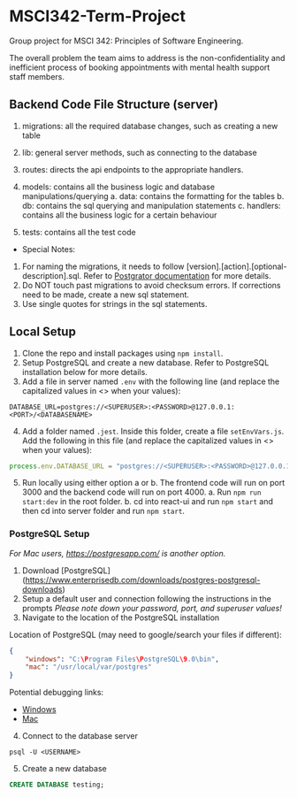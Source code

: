 # MSCI342-Term-Project
Group project for MSCI 342: Principles of Software Engineering.

The overall problem the team aims to address is the non-confidentiality and inefficient process of booking appointments with mental health support staff members. 

## Backend Code File Structure (server)
1. migrations: all the required database changes, such as creating a new table
2. lib: general server methods, such as connecting to the database
3. routes: directs the api endpoints to the appropriate handlers.
4. models: contains all the business logic and database manipulations/querying
    a. data: contains the formatting for the tables
    b. db: contains the sql querying and manipulation statements
    c. handlers: contains all the business logic for a certain behaviour

5. tests: contains all the test code

* Special Notes: 
1. For naming the migrations, it needs to follow [version].[action].[optional-description].sql. Refer to [Postgrator documentation](https://www.npmjs.com/package/postgrator) for more details.
2. Do NOT touch past migrations to avoid checksum errors. If corrections need to be made, create a new sql statement.
3. Use single quotes for strings in the sql statements. 

## Local Setup
1. Clone the repo and install packages using `npm install`.
2. Setup PostgreSQL and create a new database. Refer to PostgreSQL installation below for more details.
3. Add a file in server named `.env` with the following line (and replace the capitalized values in <> when your values):

```shell
DATABASE_URL=postgres://<SUPERUSER>:<PASSWORD>@127.0.0.1:<PORT>/<DATABASENAME>
```
4. Add a folder named `.jest`. Inside this folder, create a file `setEnvVars.js`. Add the following in this file (and replace the capitalized values in <> when your values):

```js
process.env.DATABASE_URL = "postgres://<SUPERUSER>:<PASSWORD>@127.0.0.1:<PORT>/<DATABASENAME>"
```

5. Run locally using either option a or b. The frontend code will run on port 3000 and the backend code will run on port 4000.
    a. Run `npm run start:dev` in the root folder.
    b. cd into react-ui and run `npm start` and then cd into server folder and run `npm start`.

### PostgreSQL Setup
*For Mac users, https://postgresapp.com/ is another option.*

1. Download [PostgreSQL] (https://www.enterprisedb.com/downloads/postgres-postgresql-downloads)
2. Setup a default user and connection following the instructions in the prompts
*Please note down your password, port, and superuser values!*
3. Navigate to the location of the PostgreSQL installation

Location of PostgreSQL (may need to google/search your files if different):

```json
{
    "windows": "C:\Program Files\PostgreSQL\9.0\bin",
    "mac": "/usr/local/var/postgres"
}
```

Potential debugging links:
- [Windows](https://doc.odoo.com/7.0/install/windows/postgres/)
- [Mac](https://www.microfocus.com/documentation/idol/IDOL_12_0/MediaServer/Guides/html/English/Content/Getting_Started/Configure/_TRN_Set_up_PostgreSQL.htm)

4. Connect to the database server

```shell
psql -U <USERNAME>
```

5. Create a new database

```sql
CREATE DATABASE testing;
```
